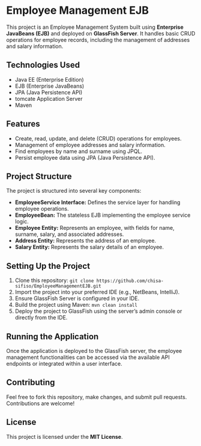 
<body>

<h1>Employee Management EJB</h1>

<p>This project is an Employee Management System built using <strong>Enterprise JavaBeans (EJB)</strong> and deployed on <strong>GlassFish Server</strong>. It handles basic CRUD operations for employee records, including the management of addresses and salary information.</p>

<h2>Technologies Used</h2>
<ul>
    <li>Java EE (Enterprise Edition)</li>
    <li>EJB (Enterprise JavaBeans)</li>
    <li>JPA (Java Persistence API)</li>
    <li>tomcate Application Server</li>
    <li>Maven</li>
</ul>

<h2>Features</h2>
<ul>
    <li>Create, read, update, and delete (CRUD) operations for employees.</li>
    <li>Management of employee addresses and salary information.</li>
    <li>Find employees by name and surname using JPQL.</li>
    <li>Persist employee data using JPA (Java Persistence API).</li>
</ul>

<h2>Project Structure</h2>
<p>The project is structured into several key components:</p>
<ul>
    <li><strong>EmployeeService Interface:</strong> Defines the service layer for handling employee operations.</li>
    <li><strong>EmployeeBean:</strong> The stateless EJB implementing the employee service logic.</li>
    <li><strong>Employee Entity:</strong> Represents an employee, with fields for name, surname, salary, and associated addresses.</li>
    <li><strong>Address Entity:</strong> Represents the address of an employee.</li>
    <li><strong>Salary Entity:</strong> Represents the salary details of an employee.</li>
</ul>

<h2>Setting Up the Project</h2>
<ol>
    <li>Clone this repository: <code>git clone https://github.com/chisa-sifiso/EmployeeManagementEJB.git</code></li>
    <li>Import the project into your preferred IDE (e.g., NetBeans, IntelliJ).</li>
    <li>Ensure GlassFish Server is configured in your IDE.</li>
    <li>Build the project using Maven: <code>mvn clean install</code></li>
    <li>Deploy the project to GlassFish using the server’s admin console or directly from the IDE.</li>
</ol>

<h2>Running the Application</h2>
<p>Once the application is deployed to the GlassFish server, the employee management functionalities can be accessed via the available API endpoints or integrated within a user interface.</p>

<h2>Contributing</h2>
<p>Feel free to fork this repository, make changes, and submit pull requests. Contributions are welcome!</p>

<h2>License</h2>
<p>This project is licensed under the <strong>MIT License</strong>.</p>

</body>
</html>
